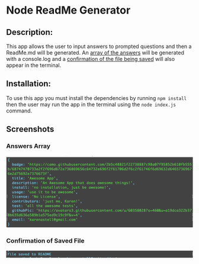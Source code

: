 # Node ReadMe Generator

## Description:

This app allows the user to input answers to prompted questions and then a ReadMe.md will be generated.  An [array of the answers](#answers-array) will be generated with a console.log and a [confirmation of the file being saved](#confirmation-of-saved-file) will also appear in the terminal.

## Installation:

To use this app you must install the dependencies by running `npm install` then the user may run the app in the terminal using the `node index.js` command.


## Screenshots

### Answers Array
![array](images/array-of-answers.png)

### Confirmation of Saved File
![saved-file](images/file-saved.png)



